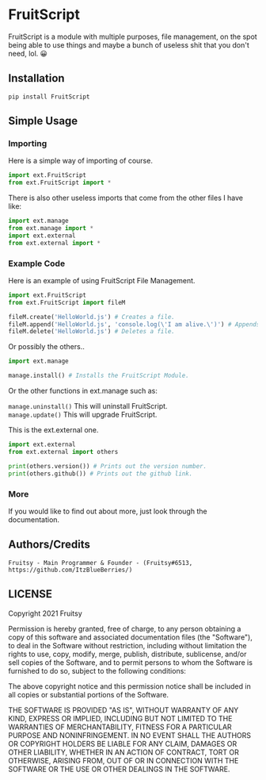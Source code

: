 # FruitScript

FruitScript is a module with multiple purposes, file management, on the spot being able to use things and maybe a bunch of useless shit that you don't need, lol. 😀

## Installation

`pip install FruitScript`

## Simple Usage

### Importing

Here is a simple way of importing of course.

```py
import ext.FruitScript
from ext.FruitScript import *
```

There is also other useless imports that come from the other files I have like:

```py
import ext.manage
from ext.manage import *
import ext.external
from ext.external import *
```

### Example Code

Here is an example of using FruitScript File Management.

```py
import ext.FruitScript
from ext.FruitScript import fileM

fileM.create('HelloWorld.js') # Creates a file.
fileM.append('HelloWorld.js', 'console.log(\'I am alive.\')') # Appends/Writes/Updates a file with content.
fileM.delete('HelloWorld.js') # Deletes a file.
```

Or possibly the others..

```py
import ext.manage

manage.install() # Installs the FruitScript Module.
```

Or the other functions in ext.manage such as:

``manage.uninstall()`` This will uninstall FruitScript.  
``manage.update()`` This will upgrade FruitScript.

This is the ext.external one.

```py
import ext.external
from ext.external import others

print(others.version()) # Prints out the version number.
print(others.github()) # Prints out the github link.
```

### More

If you would like to find out about more, just look through the documentation.

## Authors/Credits

`Fruitsy - Main Programmer & Founder - (Fruitsy#6513, https://github.com/ItzBlueBerries/)`

## LICENSE

Copyright 2021 Fruitsy

Permission is hereby granted, free of charge, to any person obtaining a copy of this software and associated documentation files (the "Software"), to deal in the Software without restriction, including without limitation the rights to use, copy, modify, merge, publish, distribute, sublicense, and/or sell copies of the Software, and to permit persons to whom the Software is furnished to do so, subject to the following conditions:

The above copyright notice and this permission notice shall be included in all copies or substantial portions of the Software.

THE SOFTWARE IS PROVIDED "AS IS", WITHOUT WARRANTY OF ANY KIND, EXPRESS OR IMPLIED, INCLUDING BUT NOT LIMITED TO THE WARRANTIES OF MERCHANTABILITY, FITNESS FOR A PARTICULAR PURPOSE AND NONINFRINGEMENT. IN NO EVENT SHALL THE AUTHORS OR COPYRIGHT HOLDERS BE LIABLE FOR ANY CLAIM, DAMAGES OR OTHER LIABILITY, WHETHER IN AN ACTION OF CONTRACT, TORT OR OTHERWISE, ARISING FROM, OUT OF OR IN CONNECTION WITH THE SOFTWARE OR THE USE OR OTHER DEALINGS IN THE SOFTWARE.
